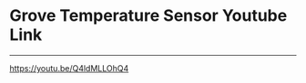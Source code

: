 Grove Temperature Sensor Youtube Link
=====================================

---

https://youtu.be/Q4ldMLLOhQ4
